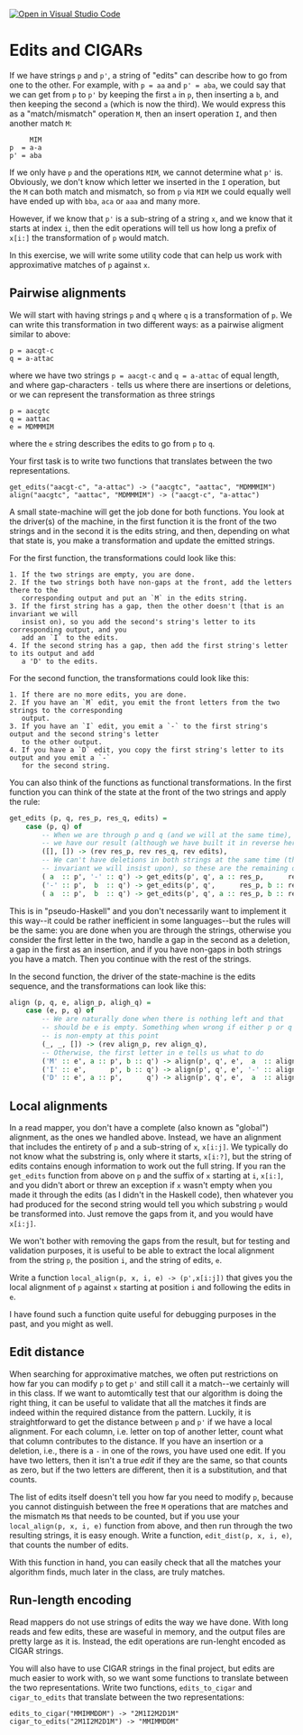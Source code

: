 [![Open in Visual Studio Code](https://classroom.github.com/assets/open-in-vscode-c66648af7eb3fe8bc4f294546bfd86ef473780cde1dea487d3c4ff354943c9ae.svg)](https://classroom.github.com/online_ide?assignment_repo_id=8379596&assignment_repo_type=AssignmentRepo)
# Edits and CIGARs

If we have strings `p` and `p'`, a string of "edits" can describe how to go from one to the other. For example, with `p = aa` and `p' = aba`, we could say that we can get from `p` to `p'` by keeping the first `a` in `p`, then inserting a `b`, and then keeping the second `a` (which is now the third). We would express this as a "match/mismatch" operation `M`, then an insert operation `I`, and then another match `M`:

```
     MIM
p  = a-a
p' = aba
```

If we only have `p` and the operations `MIM`, we cannot determine what `p'` is. Obviously, we don't know which letter we inserted in the `I` operation, but the `M` can both match and mismatch, so from `p` via `MIM` we could equally well have ended up with `bba`, `aca` or `aaa` and many more.

However, if we know that `p'` is a sub-string of a string `x`, and we know that it starts at index `i`, then the edit operations will tell us how long a prefix of `x[i:]` the transformation of `p` would match.

In this exercise, we will write some utility code that can help us work with approximative matches of `p` against `x`.

## Pairwise alignments

We will start with having strings `p` and `q` where `q` is a transformation of `p`. We can write this transformation in two different ways: as a pairwise aligment similar to above:

```
p = aacgt-c
q = a-attac
```

where we have two strings `p = aacgt-c` and `q = a-attac` of equal length, and where gap-characters `-` tells us where there are insertions or deletions, or we can represent the transformation as three strings

```
p = aacgtc
q = aattac
e = MDMMMIM
```

where the `e` string describes the edits to go from `p` to `q`.

Your first task is to write two functions that translates between the two representations.

```
get_edits("aacgt-c", "a-attac") -> ("aacgtc", "aattac", "MDMMMIM")
align("aacgtc", "aattac", "MDMMMIM") -> ("aacgt-c", "a-attac")
```

A small state-machine will get the job done for both functions. You look at the driver(s) of the machine, in the first function it is the front of the two strings and in the second it is the edits string, and then, depending on what that state is, you make a transformation and update the emitted strings.

For the first function, the transformations could look like this:

    1. If the two strings are empty, you are done.
    2. If the two strings both have non-gaps at the front, add the letters there to the
       corresponding output and put an `M` in the edits string.
    3. If the first string has a gap, then the other doesn't (that is an invariant we will
       insist on), so you add the second's string's letter to its corresponding output, and you
       add an `I` to the edits.
    4. If the second string has a gap, then add the first string's letter to its output and add
       a 'D' to the edits.

For the second function, the transformations could look like this:

    1. If there are no more edits, you are done.
    2. If you have an `M` edit, you emit the front letters from the two strings to the corresponding
       output.
    3. If you have an `I` edit, you emit a `-` to the first string's output and the second string's letter
       to the other output.
    4. If you have a `D` edit, you copy the first string's letter to its output and you emit a `-`
       for the second string.


You can also think of the functions as functional transformations. In the first function you can think of the state at the front of the two strings and apply the rule:

```haskell
get_edits (p, q, res_p, res_q, edits) = 
    case (p, q) of
        -- When we are through p and q (and we will at the same time), then
        -- we have our result (although we have built it in reverse here)
        ([], []) -> (rev res_p, rev res_q, rev edits),
        -- We can't have deletions in both strings at the same time (that is an
        -- invariant we will insist upon), so these are the remaining operations
        ( a  :: p', '-' :: q') -> get_edits(p', q', a :: res_p,      res_q, 'D' :: edits)
        ('-' :: p',  b  :: q') -> get_edits(p', q',      res_p, b :: res_q, 'I' :: edits),
        ( a  :: p',  b  :: q') -> get_edits(p', q', a :: res_p, b :: res_q, 'M' :: edits)
```

This is in "pseudo-Haskell" and you don't necessarily want to implement it this way--it could be rather inefficient in some languages--but the rules will be the same: you are done when you are through the strings, otherwise you consider the first letter in the two, handle a gap in the second as a deletion, a gap in the first as an insertion, and if you have non-gaps in both strings you have a match. Then you continue with the rest of the strings.

In the second function, the driver of the state-machine is the edits sequence, and the transformations can look like this:

```haskell
align (p, q, e, align_p, aligh_q) =
    case (e, p, q) of
        -- We are naturally done when there is nothing left and that
        -- should be e is empty. Something when wrong if either p or q
        -- is non-empty at this point
        (_, _, []) -> (rev align_p, rev align_q),
        -- Otherwise, the first letter in e tells us what to do
        ('M' :: e', a :: p', b :: q') -> align(p', q', e',  a  :: align_p,  b  :: align_q),
        ('I' :: e',      p', b :: q') -> align(p', q', e', '-' :: align_p,  b  :: align_q),
        ('D' :: e', a :: p',      q') -> align(p', q', e',  a  :: align_p, '-' :: align_q)
```


## Local alignments

In a read mapper, you don't have a complete (also known as "global") alignment, as the ones we handled above. Instead, we have an alignment that includes the entirety of `p` and a sub-string of `x`, `x[i:j]`. We typically do not know what the substring is, only where it starts, `x[i:?]`, but the string of edits contains enough information to work out the full string. If you ran the `get_edits` function from above on `p` and the suffix of `x` starting at `i`, `x[i:]`, and you didn't abort or threw an exception if `x` wasn't empty when you made it through the edits (as I didn't in the Haskell code), then whatever you had produced for the second string would tell you which substring `p` would be transformed into. Just remove the gaps from it, and you would have `x[i:j]`.

We won't bother with removing the gaps from the result, but for testing and validation purposes, it is useful to be able to extract the local alignment from the string `p`, the position `i`, and the string of edits, `e`.

Write a function `local_align(p, x, i, e) -> (p',x[i:j])` that gives you the local alignment of `p` against `x` starting at position `i` and following the edits in `e`.

I have found such a function quite useful for debugging purposes in the past, and you might as well.


## Edit distance

When searching for approximative matches, we often put restrictions on how far you can modify `p` to get `p'` and still call it a match--we certainly will in this class. If we want to automtically test that our algorithm is doing the right thing, it can be useful to validate that all the matches it finds are indeed within the required distance from the pattern. Luckily, it is straightforward to get the distance between `p` and `p'` if we have a local alignment. For each column, i.e. letter on top of another letter, count what that column contributes to the distance. If you have an insertion or a deletion, i.e., there is a `-` in one of the rows, you have used one edit. If you have two letters, then it isn't a true *edit* if they are the same, so that counts as zero, but if the two letters are different, then it is a substitution, and that counts.

The list of edits itself doesn't tell you how far you need to modify `p`, because you cannot distinguish between the free `M` operations that are matches and the mismatch `M`s that needs to be counted, but if you use your `local_align(p, x, i, e)` function from above, and then run through the two resulting strings, it is easy enough. Write a function, `edit_dist(p, x, i, e)`, that counts the number of edits.

With this function in hand, you can easily check that all the matches your algorithm finds, much later in the class, are truly matches.


## Run-length encoding

Read mappers do not use strings of edits the way we have done. With long reads and few edits, these are waseful in memory, and the output files are pretty large as it is. Instead, the edit operations are run-lenght encoded as CIGAR strings.

You will also have to use CIGAR strings in the final project, but edits are much easier to work with, so we want some functions to translate between the two representations. Write two functions, `edits_to_cigar` and `cigar_to_edits` that translate between the two representations:

```
edits_to_cigar("MMIMMDDM") -> "2M1I2M2D1M"
cigar_to_edits("2M1I2M2D1M") -> "MMIMMDDM"
```



